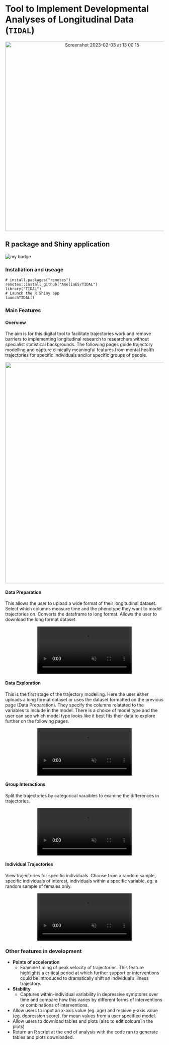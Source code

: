 # Tool to Implement Developmental Analyses of Longitudinal Data (`TIDAL`)

<p align="center">
<img width="600" alt="Screenshot 2023-02-03 at 13 00 15" src="https://user-images.githubusercontent.com/24313187/216609683-bac9e15c-6860-4441-a9ae-936f81940b1b.png">
</p>

## R package and Shiny application

<!-- badges: start -->
![my badge](https://badgen.net/badge/Status/In%20Development/orange)
<!-- badges: end -->


### Installation and useage

```{r eval=FALSE}
# install.packages("remotes")
remotes::install_github("AmeliaES/TIDAL")
library("TIDAL")
# Launch the R Shiny app
launchTIDAL()
```
### Main Features

#### Overview

The aim is for this digital tool to facilitate trajectories work and remove barriers to implementing longitudinal research to researchers without specialist statistical backgrounds. The following pages guide trajectory modelling and capture clinically meaningful features from mental health trajectories for specific individuals and/or specific groups of people.

<p align="center">
  <img src="https://user-images.githubusercontent.com/24313187/216603041-f4bf851c-72d6-4cb3-b9f7-415047e8abca.png" width="700">
</p>

#### Data Preparation
This allows the user to upload a wide format of their longitudinal dataset. Select which columns measure time and the phenotype they want to model trajectories on. Converts the dataframe to long format. Allows the user to download the long format dataset.

<p align="center">
  <video src="https://user-images.githubusercontent.com/24313187/216603909-9868a4e4-35ed-4b09-86ef-38a126a3d6b1.mov" controls="controls" muted="muted" class="d-block rounded-bottom-2 width-fit" style="max-height:640px;">
</video>
</p>

#### Data Exploration
This is the first stage of the trajectory modelling. Here the user either uploads a long format dataset or uses the dataset formatted on the previous page (Data Preparation). They specify the columns relatated to the variables to include in the model. There is a choice of model type and the user can see which model type looks like it best fits their data to explore further on the following pages.

<p align="center">
  <video src="https://user-images.githubusercontent.com/24313187/216604313-bc7f3643-35c3-408a-b85a-d302ec0b3e1e.mov" controls="controls" muted="muted" class="d-block rounded-bottom-2 width-fit" style="max-height:640px;">
</video>
</p>

#### Group Interactions
Split the trajectories by categorical varaibles to examine the differences in trajectories.

<p align="center">
  <video src="https://user-images.githubusercontent.com/24313187/216604194-9a4f520d-1f62-4822-b463-5e2c04efef65.mov" controls="controls" muted="muted" class="d-block rounded-bottom-2 width-fit" style="max-height:640px;">
</video>
</p>

#### Individual Trajectories
View trajectories for specific individuals. Choose from a random sample, specific individuals of interest, individuals within a specific variable, eg. a random sample of females only.

<p align="center">
  <video src="https://user-images.githubusercontent.com/24313187/216604268-332cd5ff-e0fa-4a05-a3b5-f4a993ea13d0.mov" controls="controls" muted="muted" class="d-block rounded-bottom-2 width-fit" style="max-height:640px;">
</video>
</p>


### Other features in development
* **Points of acceleration**
  * Examine timing of peak velocity of trajectories. This feature highlights a critical period at which further support or interventions could be introduced to dramatically shift an individual’s illness trajectory.
* **Stability**
  * Captures within-individual variability in depressive symptoms over time and compare how this varies by different forms of interventions or combinations of interventions. 
* Allow users to input an x-axis value (eg. age) and recieve y-axis value (eg. depression score), for mean values from a user specified model.
* Allow users to download tables and plots (also to edit colours in the plots)
* Return an R script at the end of analysis with the code ran to generate tables and plots downloaded.
  
